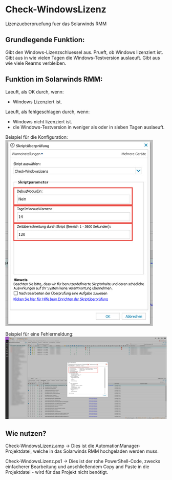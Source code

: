 # Check-WindowsLizenz
Lizenzueberpruefung fuer das Solarwinds RMM

## Grundlegende Funktion:
  Gibt den Windows-Lizenzschluessel aus.
  Prueft, ob Windows lizenziert ist. 
  Gibt aus in wie vielen Tagen die Windows-Testversion auslaeuft.
  Gibt aus wie viele Rearms verbleiben.
    
## Funktion im Solarwinds RMM:
Laeuft, als OK durch, wenn:
- Windows Lizenziert ist.

Laeuft, als fehlgeschlagen durch, wenn:
- Windows nicht lizenziert ist.
- die Windows-Testversion in weniger als oder in sieben Tagen auslaeuft.

Beispiel für die Konfiguration:
<img src=".\Images\Beispiel-Konfiguration.jpg">

Beispiel für eine Fehlermeldung:
<img src=".\Images\Beispiel-Fehler.jpg">

## Wie nutzen?
Check-WindowsLizenz.amp -> Dies ist die AutomationManager-Projektdatei, welche in das Solarwinds RMM hochgeladen werden muss.

Check-WindowsLizenz.ps1 -> Dies ist der rohe PowerShell-Code, zwecks einfacherer Bearbeitung und anschließendem Copy and Paste in die Projektdatei - wird für das Projekt nicht benötigt.
